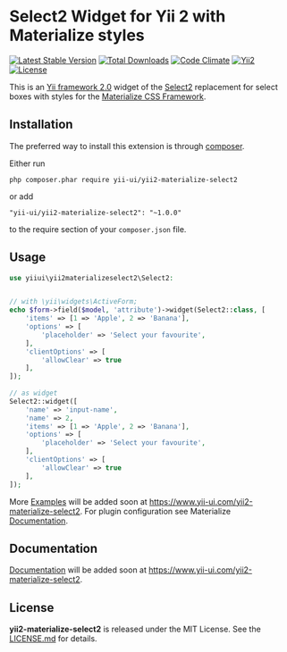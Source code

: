 Select2 Widget for Yii 2 with Materialize styles
================================================

[![Latest Stable Version](https://poser.pugx.org/yii-ui/yii2-materialize-select2/version)](https://packagist.org/packages/yii-ui/yii2-materialize-select2)
[![Total Downloads](https://poser.pugx.org/yii-ui/yii2-materialize-select2/downloads)](https://packagist.org/packages/yii-ui/yii2-materialize-select2)
[![Code Climate](https://codeclimate.com/github/yii-ui/yii2-rubaxa-sortable/badges/gpa.svg)](https://codeclimate.com/github/yii-ui/yii2-materialize-select2)
[![Yii2](https://img.shields.io/badge/Powered_by-Yii_Framework-green.svg?style=flat)](http://www.yiiframework.com/)
[![License](https://poser.pugx.org/yii-ui/yii2-materialize-select2/license)](https://packagist.org/packages/yii-ui/yii2-materialize-select2)


This is an [Yii framework 2.0](http://www.yiiframework.com) widget of the [Select2](https://select2.org/) replacement for select boxes with styles for the [Materialize CSS Framework](http://materializecss.com/).

Installation
------------

The preferred way to install this extension is through [composer](https://getcomposer.org/download/).

Either run

```
php composer.phar require yii-ui/yii2-materialize-select2
```

or add

```
"yii-ui/yii2-materialize-select2": "~1.0.0"
```

to the require section of your `composer.json` file.

Usage
-----

```php 
use yiiui\yii2materializeselect2\Select2:


// with \yii\widgets\ActiveForm;
echo $form->field($model, 'attribute')->widget(Select2::class, [
    'items' => [1 => 'Apple', 2 => 'Banana'],
    'options' => [
        'placeholder' => 'Select your favourite',
    ],
    'clientOptions' => [
        'allowClear' => true
    ],
]);
    
// as widget 
Select2::widget([
    'name' => 'input-name',
    'name' => 2,
    'items' => [1 => 'Apple', 2 => 'Banana'],
    'options' => [
        'placeholder' => 'Select your favourite',
    ],
    'clientOptions' => [
        'allowClear' => true
    ],    
]);
```


More [Examples](https://www.yii-ui.com/yii2-materialize-select2) will be added soon at https://www.yii-ui.com/yii2-materialize-select2.
For plugin configuration see Materialize [Documentation](http://next.materializecss.com/).

Documentation
------------

[Documentation](https://www.yii-ui.com/yii2-materialize-select2) will be added soon at https://www.yii-ui.com/yii2-materialize-select2.

License
-------

**yii2-materialize-select2** is released under the MIT License. See the [LICENSE.md](LICENSE.md) for details.
